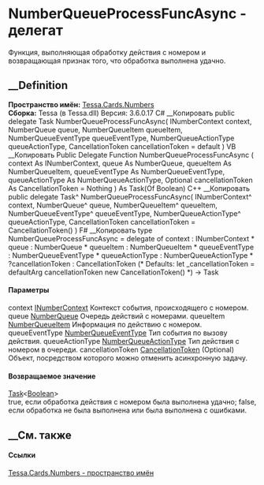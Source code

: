 # NumberQueueProcessFuncAsync - делегат
Функция, выполняющая обработку действия с номером и возвращающая признак того,
что обработка выполнена удачно.
## __Definition
 **Пространство имён:** [Tessa.Cards.Numbers](N_Tessa_Cards_Numbers.htm)  
 **Сборка:** Tessa (в Tessa.dll) Версия: 3.6.0.17
C# __Копировать
     public delegate Task<bool> NumberQueueProcessFuncAsync(
    	INumberContext context,
    	NumberQueue queue,
    	NumberQueueItem queueItem,
    	NumberQueueEventType queueEventType,
    	NumberQueueActionType queueActionType,
    	CancellationToken cancellationToken = default
    )
VB __Копировать
     Public Delegate Function NumberQueueProcessFuncAsync ( 
    	context As INumberContext,
    	queue As NumberQueue,
    	queueItem As NumberQueueItem,
    	queueEventType As NumberQueueEventType,
    	queueActionType As NumberQueueActionType,
    	Optional cancellationToken As CancellationToken = Nothing
    ) As Task(Of Boolean)
C++ __Копировать
     public delegate Task<bool>^ NumberQueueProcessFuncAsync(
    	INumberContext^ context, 
    	NumberQueue^ queue, 
    	NumberQueueItem^ queueItem, 
    	NumberQueueEventType^ queueEventType, 
    	NumberQueueActionType^ queueActionType, 
    	CancellationToken cancellationToken = CancellationToken()
    )
F# __Копировать
     type NumberQueueProcessFuncAsync = 
        delegate of 
            context : INumberContext * 
            queue : NumberQueue * 
            queueItem : NumberQueueItem * 
            queueEventType : NumberQueueEventType * 
            queueActionType : NumberQueueActionType * 
            ?cancellationToken : CancellationToken 
    (* Defaults:
            let _cancellationToken = defaultArg cancellationToken new CancellationToken()
    *)
    -> Task<bool>
#### Параметры
context [INumberContext](T_Tessa_Cards_Numbers_INumberContext.htm)
    Контекст события, происходящего с номером.
queue [NumberQueue](T_Tessa_Cards_Numbers_NumberQueue.htm)
    Очередь действий с номерами.
queueItem [NumberQueueItem](T_Tessa_Cards_Numbers_NumberQueueItem.htm)
    Информация по действию с номером.
queueEventType
[NumberQueueEventType](T_Tessa_Cards_Numbers_NumberQueueEventType.htm)
    Тип события по вызову действия.
queueActionType
[NumberQueueActionType](T_Tessa_Cards_Numbers_NumberQueueActionType.htm)
    Тип действия с номером в очереди.
cancellationToken
[CancellationToken](https://learn.microsoft.com/dotnet/api/system.threading.cancellationtoken)
(Optional)
    Объект, посредством которого можно отменить асинхронную задачу.
#### Возвращаемое значение
[Task](https://learn.microsoft.com/dotnet/api/system.threading.tasks.task-1)<[Boolean](https://learn.microsoft.com/dotnet/api/system.boolean)>  
true, если обработка действия с номером была выполнена удачно; false, если
обработка не была выполнена или была выполнена с ошибками.
## __См. также
#### Ссылки
[Tessa.Cards.Numbers - пространство имён](N_Tessa_Cards_Numbers.htm)
